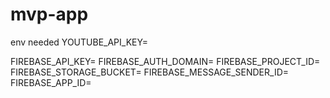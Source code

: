 # mvp-app

env needed
YOUTUBE_API_KEY=

FIREBASE_API_KEY=
FIREBASE_AUTH_DOMAIN=
FIREBASE_PROJECT_ID=
FIREBASE_STORAGE_BUCKET=
FIREBASE_MESSAGE_SENDER_ID=
FIREBASE_APP_ID=
